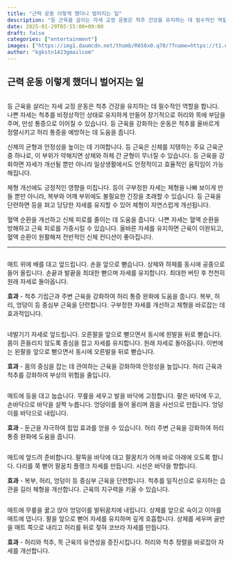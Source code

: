 ```yaml
---
title: "근력 운동 이렇게 했더니 벌어지는 일"
description: "등 근육을 살리는 자세 교정 운동은 척추 건강을 유지하는 데 필수적인 역할을 합니다. 나쁜 자세는 척추를 비정상적인 상태로 유지하게 만들어 장기적으로 허리와 목에 부담을 주며, 만성 통증으로 이어질 수 있습니다. 등 근육을 강화하는 운동은 척추를 올바르게 정렬시키고 허"
date: 2025-01-29T05:55:00+09:00
draft: false
categories: ["entertainment"]
images: ["https://img1.daumcdn.net/thumb/R658x0.q70/?fname=https://t1.daumcdn.net/news/202501/27/tenbody/20250127073010328fkhl.jpg", "https://t1.daumcdn.net/news/202501/27/tenbody/20250127073010627tzqz.gif", "https://t1.daumcdn.net/news/202501/27/tenbody/20250127073011489odcp.gif", "https://t1.daumcdn.net/news/202501/27/tenbody/20250127073011903lgva.gif", "https://t1.daumcdn.net/news/202501/27/tenbody/20250127073012219fcrc.gif"]
author: "kgkstn1423gmailcom"
---
```


<h2 >근력 운동 이렇게 했더니 벌어지는 일</h2> <figure ><img src="https://img1.daumcdn.net/thumb/R658x0.q70/?fname=https://t1.daumcdn.net/news/202501/27/tenbody/20250127073010328fkhl.jpg" alt=""/></figure> <p>등 근육을 살리는 자세 교정 운동은 척추 건강을 유지하는 데 필수적인 역할을 합니다. 나쁜 자세는 척추를 비정상적인 상태로 유지하게 만들어 장기적으로 허리와 목에 부담을 주며, 만성 통증으로 이어질 수 있습니다. 등 근육을 강화하는 운동은 척추를 올바르게 정렬시키고 허리 통증을 예방하는 데 도움을 줍니다.</p> <p>신체의 균형과 안정성을 높이는 데 기여합니다. 등 근육은 신체를 지탱하는 주요 근육군 중 하나로, 이 부위가 약해지면 상체와 하체 간 균형이 무너질 수 있습니다. 등 근육을 강화하면 자세가 개선될 뿐만 아니라 일상생활에서도 안정적이고 효율적인 움직임이 가능해집니다.</p> <p>체형 개선에도 긍정적인 영향을 미칩니다. 등이 구부정한 자세는 체형을 나빠 보이게 만들 뿐만 아니라, 복부와 어깨 부위에도 불필요한 긴장을 초래할 수 있습니다. 등 근육을 단련하면 등을 펴고 당당한 자세를 유지할 수 있어 체형이 자연스럽게 개선됩니다.</p> <p>혈액 순환을 개선하고 신체 피로를 줄이는 데 도움을 줍니다. 나쁜 자세는 혈액 순환을 방해하고 근육 피로를 가중시킬 수 있습니다. 올바른 자세를 유지하면 근육이 이완되고, 혈액 순환이 원활해져 전반적인 신체 컨디션이 좋아집니다.</p> <hr /> <figure ><img src="https://t1.daumcdn.net/news/202501/27/tenbody/20250127073010627tzqz.gif" alt=""/></figure> <p>매트 위에 배를 대고 엎드립니다. 손을 앞으로 뻗습니다. 상체와 하체를 동시에 공중으로 들어 올립니다. 손끝과 발끝을 최대한 뻗으며 자세를 유지합니다. 최대한 버틴 후 천천히 원래 자세로 돌아옵니다.</p> <p><strong>효과</strong> - 척추 기립근과 주변 근육을 강화하여 허리 통증 완화에 도움을 줍니다. 복부, 허리, 엉덩이 등 중심부 근육을 단련합니다. 구부정한 자세를 개선하고 체형을 바로잡는 데 효과적입니다.</p> <figure ><img src="https://t1.daumcdn.net/news/202501/27/tenbody/20250127073011489odcp.gif" alt=""/></figure> <p>네발기기 자세로 엎드립니다. 오른팔을 앞으로 뻗으면서 동시에 왼발을 뒤로 뻗습니다. 몸이 흔들리지 않도록 중심을 잡고 자세를 유지합니다. 원래 자세로 돌아옵니다. 이번에는 왼팔을 앞으로 뻗으면서 동시에 오른발을 뒤로 뻗습니다.</p> <p><strong>효과</strong> - 몸의 중심을 잡는 데 관여하는 근육을 강화하여 안정성을 높입니다. 허리 근육과 척추를 강화하여 부상의 위험을 줄입니다.</p> <figure ><img src="https://t1.daumcdn.net/news/202501/27/tenbody/20250127073011903lgva.gif" alt=""/></figure> <p>매트에 등을 대고 눕습니다. 무릎을 세우고 발을 바닥에 고정합니다. 팔은 바닥에 두고, 손바닥으로 바닥을 살짝 누릅니다. 엉덩이를 들어 올리며 몸을 사선으로 만듭니다. 엉덩이를 바닥으로 내립니다.</p> <p><strong>효과</strong> - 둔근을 자극하여 힙업 효과를 얻을 수 있습니다. 허리 주변 근육을 강화하여 허리 통증 완화에 도움을 줍니다.</p> <figure ><img src="https://t1.daumcdn.net/news/202501/27/tenbody/20250127073012219fcrc.gif" alt=""/></figure> <p>매트에 엎드려 준비합니다. 팔뚝을 바닥에 대고 팔꿈치가 어깨 바로 아래에 오도록 합니다. 다리를 쭉 뻗어 팔꿈치 플랭크 자세를 만듭니다. 시선은 바닥을 향합니다.</p> <p><strong>효과</strong> - 복부, 허리, 엉덩이 등 중심부 근육을 단련합니다. 척추를 일직선으로 유지하는 습관을 길러 체형을 개선합니다. 근육의 지구력을 키울 수 있습니다.</p> <figure ><img src="https://t1.daumcdn.net/news/202501/27/tenbody/20250127073012661hmni.gif" alt=""/></figure> <p>매트에 무릎을 꿇고 앉아 엉덩이를 발뒤꿈치에 내립니다. 상체를 앞으로 숙이고 이마를 매트에 댑니다. 팔을 앞으로 뻗어 자세를 유지하며 깊게 호흡합니다. 상체를 세우며 골반을 매트 쪽으로 내리고 허리를 뒤로 젖혀 코브라 자세를 만듭니다.</p> <p><strong>효과</strong> - 허리와 척추, 목 근육의 유연성을 증진시킵니다. 허리와 척추 정렬을 바로잡아 자세를 개선합니다.</p>